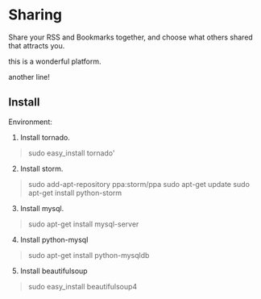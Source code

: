 Sharing
===========

Share your RSS and Bookmarks together, and choose what others shared that attracts you.

this is a wonderful platform.

another line!

## Install
Environment:
1. Install tornado. 
>sudo easy_install tornado'
2. Install storm. 
>sudo add-apt-repository ppa:storm/ppa
sudo apt-get update
sudo apt-get install python-storm 
3. Install mysql.
>sudo apt-get install mysql-server
4. Install python-mysql
>sudo apt-get install python-mysqldb
5. Install beautifulsoup
>sudo easy_install beautifulsoup4